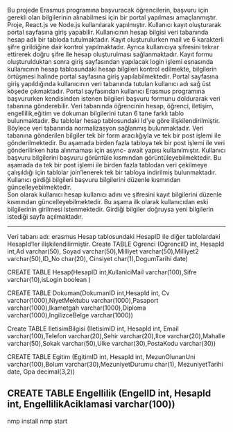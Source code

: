 Bu projede Erasmus programına başvuracak öğrencilerin, başvuru için gerekli olan bilgilerinin alınabilmesi için bir portal yapılması amaçlanmıştır.
Proje, React.js ve Node.js kullanılarak yapılmıştır.
Kullanıcı kayıt oluşturarak portal sayfasına giriş yapabilir. Kullanıcının hesap bilgisi veri tabanında hesap adlı bir tabloda tutulmaktadır.  Kayıt oluşturulurken mail ve 6 karakterli şifre girildiğine dair kontrol yapılmaktadır. Ayrıca kullanıcıya şifresini tekrar ettirerek doğru şifre ile hesap oluşturulması sağlanmaktadır. 
Kayıt formu oluşturulduktan sonra giriş sayfasından yapılacak login işlemi esnasında kullanıcının hesap tablosundaki hesap bilgileri kontrol edilmekte, bilgilerin örtüşmesi halinde portal sayfasına giriş yapılabilmektedir. 
Portal sayfasına giriş yapıldığında kullanıcının veri tabanında tutulan kullanıcı adı sağ üst köşede çıkmaktadır.
Portal sayfasından kullanıcı Erasmus programına başvururken kendisinden istenen bilgileri başvuru formunu doldurarak veri tabanına gönderebilir. Veri tabanında öğrencinin hesap, öğrenci, iletişim, engellilik,eğitim ve dokuman bilgilerini tutan 6 tane farklı tablo bulunmaktadır. Bu tablolar hesap tablosundaki Id’ye göre ilişkilendirilmiştir. Böylece veri tabanında normalizasyon sağlanmış bulunmaktadır.
 Veri tabanına gönderilen bilgiler tek bir form aracılığıyla ve tek bir post işlemi ile gönderilmektedir. Bu aşamada birden fazla tabloya tek bir post işlemi ile veri gönderilirken hata alınmaması için async- await yapısı kullanılmıştır. 
Kullanıcı başvuru bilgilerini başvuru görüntüle kısmından görüntüleyebilmektedir. Bu aşamada da tek bir post işlemi ile birden fazla tablodan veri çekilmeye çalışıldığı için tablolar join’lenerek tek bir tabloya indirilmiş bulunmaktadır. 
Kullanıcı girdiği bilgileri başvuru bilgilerini düzenle kısmından güncelleyebilmektedir.  
Son olarak kullanıcı hesap kullanıcı adını ve şifresini kayıt bilgilerini düzenle kısmından güncelleyebilmektedir. Bu aşama ilk olarak kullanıcıdan eski bilgilerinin girilmesi istenmektedir. Girdiği bilgiler doğruysa yeni bilgilerin istediği sayfa açılmaktadır. 

------------------------------
Veri tabanı adı: erasmus
Hesap tablosundaki HesapID ile diğer tablolardaki HesapId’ler ilişkilendilirmiştir.
Create TABLE Ogrenci (OgrenciID int, HesapId int,Ad varchar(50), Soyad varchar(50),Milliyet varchar(50),Milliyet2 varchar(50),ID_No char(20), Cinsiyet char(1),DogumTarihi date)

CREATE TABLE Hesap(HesapID int,KullaniciMail varchar(100),Sifre varchar(10),isLogin boolean )

CREATE TABLE Dokuman(DokumanID int,HesapId int, Cv varchar(1000),NiyetMektubu varchar(1000),Pasaport varchar(1000),Ikametgah varchar(1000),Diploma varchar(1000),IngilizceBelge varchar(1000))

Create TABLE IletisimBilgisi (IletisimID int, HesapId int, Email varchar(100),Telefon varchar(20),Sehir varchar(20),Ilce varchar(20),Mahalle varchar(50),Sokak varchar(50),Ulke varchar(30),PostaKodu varchar(30))

CREATE TABLE Egitim (EgitimID int, HesapId int, MezunOlunanUni varchar(100),Bolum varchar(30),MezuniyetDurumu char(1), MezuniyetTarihi date, Gpa decimal(3,2))

CREATE TABLE Engellilik (EngelID int, HesapId int, EngellilikAciklamasi varchar(100))
--------------
nmp install
nmp start
